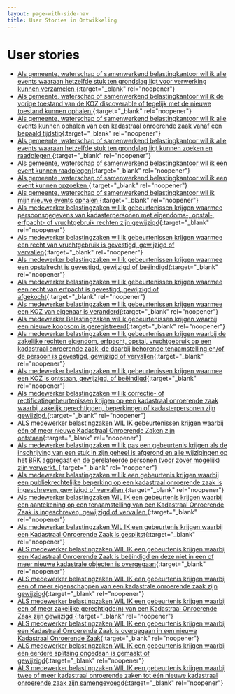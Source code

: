 ```yaml
---
layout: page-with-side-nav
title: User Stories in Ontwikkeling
---
```


# User stories

- [Als gemeente, waterschap of samenwerkend belastingkantoor wil ik alle events waaraan hetzelfde stuk ten grondslag ligt voor verwerking kunnen verzamelen ](https://github.com/VNG-Realisatie/Haal-Centraal-BRK-event-sourcing/issues/28){:target="_blank" rel="noopener"}
- [Als gemeente, waterschap of samenwerkend belastingkantoor wil ik de vorige toestand van de KOZ discoverable of tegelijk met de nieuwe toestand kunnen ophalen ](https://github.com/VNG-Realisatie/Haal-Centraal-BRK-event-sourcing/issues/31){:target="_blank" rel="noopener"}
- [Als gemeente, waterschap of samenwerkend belastingkantoor wil ik alle events kunnen ophalen van een kadastraal onroerende zaak vanaf een bepaald tijdstip](https://github.com/VNG-Realisatie/Haal-Centraal-BRK-event-sourcing/issues/29){:target="_blank" rel="noopener"}
- [Als gemeente, waterschap of samenwerkend belastingkantoor wil ik alle events waaraan hetzelfde stuk ten grondslag ligt kunnen zoeken en raadplegen ](https://github.com/VNG-Realisatie/Haal-Centraal-BRK-event-sourcing/issues/30){:target="_blank" rel="noopener"}
- [Als gemeente, waterschap of samenwerkend belastingkantoor wil ik een event kunnen raadplegen](https://github.com/VNG-Realisatie/Haal-Centraal-BRK-event-sourcing/issues/32){:target="_blank" rel="noopener"}
- [Als gemeente, waterschap of samenwerkend belastingkantoor wil ik een event kunnen opzoeken ](https://github.com/VNG-Realisatie/Haal-Centraal-BRK-event-sourcing/issues/33){:target="_blank" rel="noopener"}
- [Als gemeente, waterschap of samenwerkend belastingkantoor wil ik mijn nieuwe events ophalen ](https://github.com/VNG-Realisatie/Haal-Centraal-BRK-event-sourcing/issues/34){:target="_blank" rel="noopener"}
- [Als medewerker belastingzaken wil ik gebeurtenissen krijgen waarmee persoonsgegevens van kadasterpersonen met eigendoms-, opstal-, erfpacht- of vruchtgebruik rechten zijn gewijzigd](https://github.com/VNG-Realisatie/Haal-Centraal-BRK-event-sourcing/issues/7){:target="_blank" rel="noopener"}
- [Als medewerker belastingzaken wil ik gebeurtenissen krijgen waarmee een recht van vruchtgebruik is gevestigd, gewijzigd of vervallen](https://github.com/VNG-Realisatie/Haal-Centraal-BRK-event-sourcing/issues/8){:target="_blank" rel="noopener"}
- [Als medewerker belastingzaken wil ik gebeurtenissen krijgen waarmee een opstalrecht is gevestigd, gewijzigd of beëindigd](https://github.com/VNG-Realisatie/Haal-Centraal-BRK-event-sourcing/issues/9){:target="_blank" rel="noopener"}
- [Als medewerker belastingzaken wil ik gebeurtenissen krijgen waarmee een recht van erfpacht is gevestigd, gewijzigd of afgekocht](https://github.com/VNG-Realisatie/Haal-Centraal-BRK-event-sourcing/issues/10){:target="_blank" rel="noopener"}
- [Als medewerker belastingzaken wil ik gebeurtenissen krijgen waarmee een KOZ van eigenaar is veranderd](https://github.com/VNG-Realisatie/Haal-Centraal-BRK-event-sourcing/issues/11){:target="_blank" rel="noopener"}
- [Als medewerker Belastingzaken wil ik gebeurtenissen krijgen waarbij een nieuwe koopsom is geregistreerd](https://github.com/VNG-Realisatie/Haal-Centraal-BRK-event-sourcing/issues/12){:target="_blank" rel="noopener"}
- [Als medewerker belastingzaken wil ik gebeurtenissen krijgen waarbij de zakelijke rechten eigendom, erfpacht, opstal, vruchtgebruik op een kadastraal onroerende zaak, de daarbij behorende tenaamstelling en/of de persoon is gevestigd, gewijzigd of vervallen](https://github.com/VNG-Realisatie/Haal-Centraal-BRK-event-sourcing/issues/13){:target="_blank" rel="noopener"}
- [Als medewerker belastingzaken wil ik gebeurtenissen krijgen waarmee een KOZ is ontstaan, gewijzigd, of beëindigd](https://github.com/VNG-Realisatie/Haal-Centraal-BRK-event-sourcing/issues/14){:target="_blank" rel="noopener"}
- [Als medewerker belastingzaken wil ik correctie- of rectificatiegebeurtenissen krijgen op een kadastraal onroerende zaak waarbij zakelijk gerechtigden, beperkingen of kadasterpersonen zijn gewijzigd.](https://github.com/VNG-Realisatie/Haal-Centraal-BRK-event-sourcing/issues/15){:target="_blank" rel="noopener"}
- [ALS medewerker belastingzaken WIL IK gebeurtenissen krijgen waarbij één of meer nieuwe Kadastraal Onroerende Zaken zijn ontstaan](https://github.com/VNG-Realisatie/Haal-Centraal-BRK-event-sourcing/issues/16){:target="_blank" rel="noopener"}
- [Als medewerker belastingzaken wil ik pas een gebeurtenis krijgen als de inschrijving van een stuk in zijn geheel is afgerond en alle wijzigingen op het BRK aggregaat en de gerelateerde personen (voor zover mogelijk) zijn verwerkt.  ](https://github.com/VNG-Realisatie/Haal-Centraal-BRK-event-sourcing/issues/17){:target="_blank" rel="noopener"}
- [Als medewerker belastingzaken wil ik een gebeurtenis krijgen waarbij een publiekrechtelijke beperking op een kadastraal onroerende zaak is ingeschreven, gewijzigd of vervallen ](https://github.com/VNG-Realisatie/Haal-Centraal-BRK-event-sourcing/issues/18){:target="_blank" rel="noopener"}
- [Als medewerker belastingzaken WIL IK een gebeurtenis krijgen waarbij een aantekening op een tenaamstelling van een Kadastraal Onroerende Zaak is ingeschreven, gewijzigd of vervallen ](https://github.com/VNG-Realisatie/Haal-Centraal-BRK-event-sourcing/issues/19){:target="_blank" rel="noopener"}
- [Als medewerker belastingzaken WIL IK een gebeurtenis krijgen waarbij een Kadastraal Onroerende Zaak is gesplitst](https://github.com/VNG-Realisatie/Haal-Centraal-BRK-event-sourcing/issues/20){:target="_blank" rel="noopener"}
- [ALS medewerker belastingzaken WIL IK een gebeurtenis krijgen waarbij een Kadastraal Onroerende Zaak is beëindigd en deze niet in een of meer nieuwe kadastrale objecten is overgegaan](https://github.com/VNG-Realisatie/Haal-Centraal-BRK-event-sourcing/issues/21){:target="_blank" rel="noopener"}
- [ALS medewerker belastingzaken WIL IK een gebeurtenis krijgen waarbij een of meer eigenschappen van een kadastrale onroerende zaak zijn gewijzigd](https://github.com/VNG-Realisatie/Haal-Centraal-BRK-event-sourcing/issues/22){:target="_blank" rel="noopener"}
- [ALS medewerker belastingzaken WIL IK een gebeurtenis krijgen waarbij een of meer zakelijke gerechtigde(n) van een Kadastraal Onroerende Zaak zijn gewijzigd ](https://github.com/VNG-Realisatie/Haal-Centraal-BRK-event-sourcing/issues/24){:target="_blank" rel="noopener"}
- [ALS medewerker belastingzaken WIL IK een gebeurtenis krijgen waarbij een Kadastraal Onroerende Zaak is overgegaan in een nieuwe Kadastraal Onroerende Zaak](https://github.com/VNG-Realisatie/Haal-Centraal-BRK-event-sourcing/issues/25){:target="_blank" rel="noopener"}
- [ALS medewerker belastingzaken WIL IK een gebeurtenis krijgen waarbij een eerdere splitsing ongedaan is gemaakt of gewijzigd](https://github.com/VNG-Realisatie/Haal-Centraal-BRK-event-sourcing/issues/26){:target="_blank" rel="noopener"}
- [ALS medewerker belastingzaken WIL IK een gebeurtenis krijgen waarbij twee of meer kadastraal onroerende zaken tot één nieuwe kadastraal onroerende zaak zijn samengevoegd](https://github.com/VNG-Realisatie/Haal-Centraal-BRK-event-sourcing/issues/27){:target="_blank" rel="noopener"}

